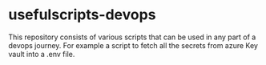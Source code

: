 # usefulscripts-devops
This repository consists of various scripts that can be used in any part of a devops journey. For example a script to fetch all the secrets from azure Key vault into a .env file.
